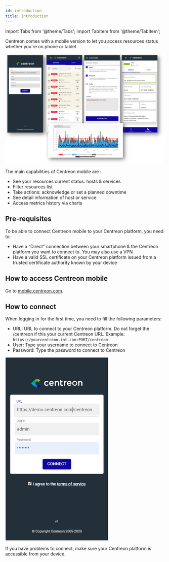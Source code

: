 ```yaml
---
id: introduction
title: Introduction
---
```

import Tabs from '@theme/Tabs';
import TabItem from '@theme/TabItem';

Centreon comes with a mobile version to let you access resources status whether you're on phone or tablet.

  ![image](../assets/mobile/mobile-app-screens.png)

The main capabilities of Centreon mobile are :

- See your resources current status: hosts & services
- Filter resources list
- Take actions: acknowledge or set a planned downtime
- See detail information of host or service
- Access metrics history via charts

## Pre-requisites

To be able to connect Centreon mobile to your Centreon platform, you need to:

- Have a “Direct” connection between your smartphone & the Centreon platform you want to connect to. You may also use a VPN
- Have a valid SSL certificate on your Centreon platform issued from a trusted certificate authority known by your device

## How to access Centreon mobile

Go to [mobile.centreon.com](https://mobile.centreon.com/).

## How to connect

When logging in for the first time, you need to fill the following parameters:

- URL: URL to connect to your Centreon platform. Do not forget the /centreon if this your current Centreon URL. Example: `https://yourcentreon.int.com:PORT/centreon`
- User: Type your username to connect to Centreon
- Password: Type the password to connect to Centreon

![image](../assets/mobile/mobile-login.png)

If you have problems to connect, make sure your Centreon platform is accessible from your device.
